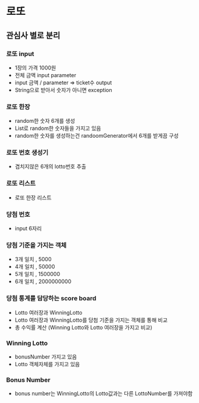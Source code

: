 # 로또
## 관심사 별로 분리
### 로또 input
- 1장의 가격 1000원
- 전체 금액 input parameter
- input 금액 / parameter ⇒ ticket수 output
- String으로 받아서 숫자가 아니면 exception

### 로또 한장
- random한 숫자 6개를 생성
- List로 random한 숫자들을 가지고 있음
- random한 숫자를 생성하는건 randoomGenerator에서 6개를 받게끔 구성

### 로또 번호 생성기
- 겹치지않은 6개의 lotto번호 추출

### 로또 리스트
- 로또 한장 리스트

### 당첨 번호
- input 6자리

### 당첨 기준을 가지는 객체
- 3개 일치 , 5000
- 4개 일치 , 50000
- 5개 일치 , 1500000
- 6개 일치 , 2000000000

### 당첨 통계를 담당하는 score board
- Lotto 여러장과 WinningLotto
- Lotto 여러장과 WinningLotto를 당첨 기준을 가지는 객체를 통해 비교
- 총 수익률 계산 (Winning Lotto와 Lotto 여러장을 가지고 비교)


### Winning Lotto
- bonusNumber 가지고 있음
- Lotto 객체자체를 가지고 있음

### Bonus Number
- bonus number는 WinningLotto의 Lotto값과는 다른 LottoNumber를 가져야함
